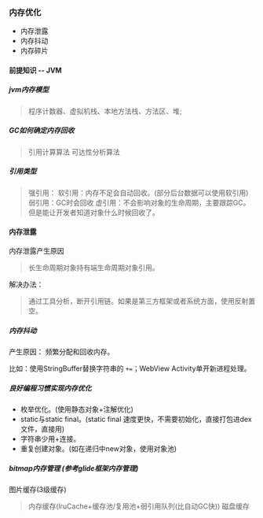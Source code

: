 ### 内存优化

* 内存泄露
* 内存抖动
* 内存碎片


#### 前提知识 -- JVM

##### jvm内存模型
> 程序计数器、虚拟机栈、本地方法栈、方法区、堆;  

##### GC如何确定内存回收
> 引用计算算法
> 可达性分析算法

##### 引用类型
> 强引用：
> 软引用：内存不足会自动回收。(部分后台数据可以使用软引用)
> 弱引用：GC时会回收
> 虚引用：不会影响对象的生命周期，主要跟踪GC。但是能让开发者知道对象什么时候回收了。

#### 内存泄露

内存泄露产生原因
> 长生命周期对象持有端生命周期对象引用。

解决办法：
> 通过工具分析，断开引用链。如果是第三方框架或者系统方面，使用反射置空。


##### 内存抖动

产生原因： 频繁分配和回收内存。

比如：使用StringBuffer替换字符串的 `+=`；WebView Activity单开新进程处理。

##### 良好编程习惯实现内存优化

- 枚举优化。(使用静态对象+注解优化)
- static与static final。(static final 速度更快，不需要初始化，直接打包进dex文件，直接用)
- 字符串少用+连接。
- 重复创建对象。(如在递归中new对象，使用对象池)


##### bitmap内存管理 (参考glide框架内存管理)

图片缓存(3级缓存)
> 内存缓存(lruCache+缓存池/复用池+弱引用队列(比自动GC快))
> 磁盘缓存
